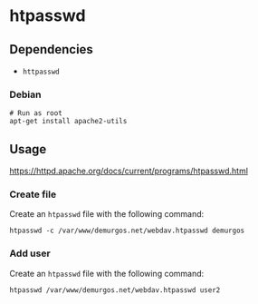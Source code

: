 # htpasswd

## Dependencies

- `httpasswd`

### Debian

```shell
# Run as root
apt-get install apache2-utils
```

## Usage

https://httpd.apache.org/docs/current/programs/htpasswd.html

### Create file

Create an `htpasswd` file with the following command:

```shell
htpasswd -c /var/www/demurgos.net/webdav.htpasswd demurgos
```

### Add user

Create an `htpasswd` file with the following command:

```shell
htpasswd /var/www/demurgos.net/webdav.htpasswd user2
```
